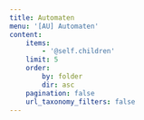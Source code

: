 ```yaml
---
title: Automaten
menu: '[AU] Automaten'
content:
    items:
        - '@self.children'
    limit: 5
    order:
        by: folder
        dir: asc
    pagination: false
    url_taxonomy_filters: false
---
```


